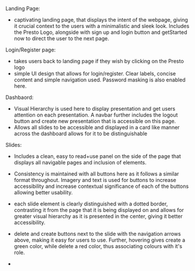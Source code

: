 Landing Page: 
- captivating landing page, that displays the intent of the webpage, giving it crucial context to the users with a minimalistic and sleek look. Includes the Presto Logo, alongside with sign up and login button and getStarted now to direct the user to the next page. 

Login/Register page:
- takes users back to landing page if they wish by clicking on the Presto logo
- simple UI design that allows for login/register. Clear labels, concise content and simple navigation used. Password masking is also enabled here. 

Dashbaord:
- Visual Hierarchy is used here to display presentation and get users attention on each presentation. A navbar further includes the logout button and create new presentation that is accessible on this page.
- Allows all slides to be accessible and displayed in a card like manner across the dashboard allows for it to be distinguishable 

Slides:
- Includes a clean, easy to read+use panel on the side of the page that displays all navigable pages and inclusion of elements. 
- Consistency is maintained with all buttons here as it follows a similar format throughout. Imagery and text is used for buttons to increase accessibility and increase contextual significance of each of the buttons allowing better usability.

- each slide element is clearly distinguished with a dotted border, contrasting it from the page that it is being displayed on and allows for greater visual hierarchy as it is presented in the center, giving it better accessibility. 

- delete and create buttons next to the slide with the navigation arrows above, making it easy for users to use. Further, hovering gives create a green color, while delete a red color, thus associating colours with it's role.

- 